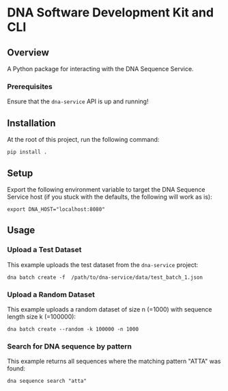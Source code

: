 # DNA Software Development Kit and CLI
## Overview
A Python package for interacting with the DNA Sequence Service.

### Prerequisites
Ensure that the `dna-service` API is up and running!

## Installation
At the root of this project, run the following command:
```
pip install .
```

## Setup
Export the following environment variable to target the DNA Sequence Service host (if you stuck with the defaults, the following will work as is):
```
export DNA_HOST="localhost:8080"
```

## Usage
### Upload a Test Dataset
This example uploads the test dataset from the `dna-service` project:
```
dna batch create -f  /path/to/dna-service/data/test_batch_1.json
```

### Upload a Random Dataset
This example uploads a random dataset of size n (=1000) with sequence length size k (=100000):
```
dna batch create --random -k 100000 -n 1000
```

### Search for DNA sequence by pattern
This example returns all sequences where the matching pattern "ATTA" was found:
```
dna sequence search "atta"
```
